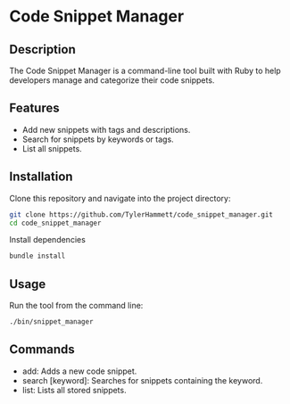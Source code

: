 # Code Snippet Manager

## Description
The Code Snippet Manager is a command-line tool built with Ruby to help developers manage and categorize their code snippets.

## Features
- Add new snippets with tags and descriptions.
- Search for snippets by keywords or tags.
- List all snippets.

## Installation
Clone this repository and navigate into the project directory:
```bash
git clone https://github.com/TylerHammett/code_snippet_manager.git
cd code_snippet_manager
```

Install dependencies
```bash
bundle install
```

## Usage
Run the tool from the command line:
```bash
./bin/snippet_manager
```

## Commands
- add: Adds a new code snippet.
- search [keyword]: Searches for snippets containing the keyword.
- list: Lists all stored snippets.
